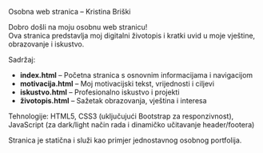 Osobna web stranica – Kristina Briški

Dobro došli na moju osobnu web stranicu!  
Ova stranica predstavlja moj digitalni životopis i kratki uvid u moje vještine, obrazovanje i iskustvo.

Sadržaj:

- **index.html** – Početna stranica s osnovnim informacijama i navigacijom
- **motivacija.html** – Moj motivacijski tekst, vrijednosti i ciljevi
- **iskustvo.html** – Profesionalno iskustvo i projekti
- **životopis.html** – Sažetak obrazovanja, vještina i interesa

Tehnologije: HTML5, CSS3 (uključujući Bootstrap za responzivnost), JavaScript (za dark/light način rada i dinamičko učitavanje header/footera)  

Stranica je statična i služi kao primjer jednostavnog osobnog portfolija.



